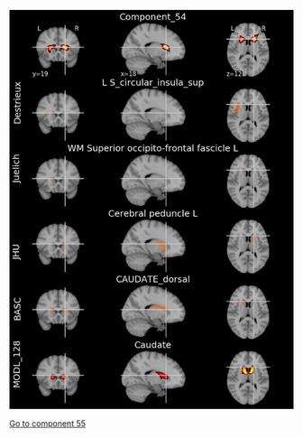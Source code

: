 ![54](preliminary/54.jpg "Component 54")

[Go to component 55](https://parietal-inria.github.io/MODL_atlas/256/55 "Component 55")
